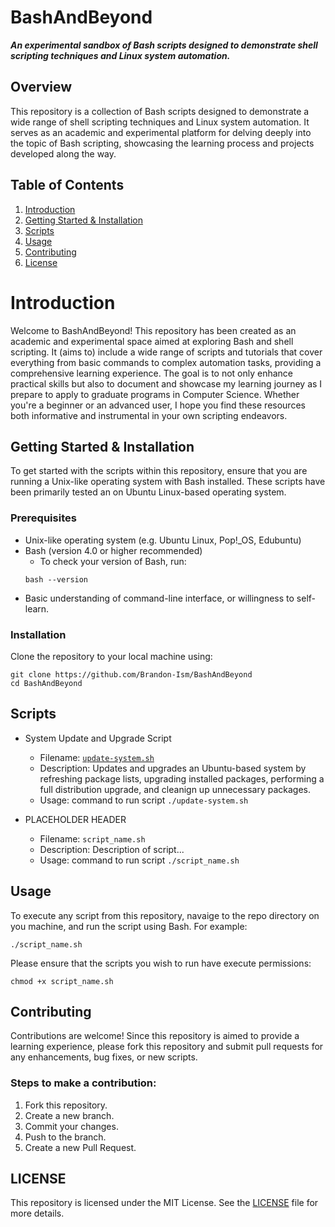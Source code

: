 # BashAndBeyond

***An experimental sandbox of Bash scripts designed to demonstrate shell scripting techniques and Linux system automation.***

## Overview
This repository is a collection of Bash scripts designed to demonstrate a wide range of shell scripting techniques and Linux system automation. It serves as an academic and experimental platform for delving deeply into the topic of Bash scripting, showcasing the learning process and projects developed along the way.


## Table of Contents
1. [Introduction](#introduction)
2. [Getting Started & Installation](#getting-started--installation)
3. [Scripts](#scripts_)
4. [Usage](#usage)
5. [Contributing](#contributing)
6. [License](/LICENSE)

# Introduction
Welcome to BashAndBeyond! This repository has been created as an academic and experimental space aimed at exploring Bash and shell scripting. It (aims to) include a wide range of scripts and tutorials that cover everything from basic commands to complex automation tasks, providing a comprehensive learning experience. The goal is to not only enhance practical skills but also to document and showcase my learning journey as I prepare to apply to graduate programs in Computer Science. Whether you're a beginner or an advanced user, I hope you find these resources both informative and instrumental in your own scripting endeavors.

## Getting Started & Installation
To get started with the scripts within this repository, ensure that you are running a Unix-like operating system with Bash installed. These scripts have been primarily tested an on Ubuntu Linux-based operating system. 

### Prerequisites
- Unix-like operating system (e.g. Ubuntu Linux, Pop!_OS, Edubuntu)
- Bash (version 4.0 or higher recommended)
    - To check your version of Bash, run:
    ```
    bash --version
    ```
- Basic understanding of command-line interface, or willingness to self-learn. 

### Installation
Clone the repository to your local machine using:
```
git clone https://github.com/Brandon-Ism/BashAndBeyond
cd BashAndBeyond
```

## Scripts
- System Update and Upgrade Script
    - Filename: [`update-system.sh`](system-automation/update-system.sh)
    - Description: Updates and upgrades an Ubuntu-based system by refreshing package lists, upgrading installed packages, performing a full distribution upgrade, and cleanign up unnecessary packages. 
    - Usage: command to run script `./update-system.sh`

- PLACEHOLDER HEADER
    - Filename: `script_name.sh`
    - Description: Description of script...
    - Usage: command to run script `./script_name.sh`

## Usage
To execute any script from this repository, navaige to the repo directory on you machine, and run the script using Bash. For example:
```
./script_name.sh
```

Please ensure that the scripts you wish to run have execute permissions:
```
chmod +x script_name.sh
```

## Contributing 
Contributions are welcome! 
Since this repository is aimed to provide a learning experience, please fork this repository and submit pull requests for any enhancements, bug fixes, or new scripts.

### Steps to make a contribution:
1. Fork this repository. 
2. Create a new branch.
3. Commit your changes. 
4. Push to the branch. 
5. Create a new Pull Request.

## LICENSE
This repository is licensed under the MIT License. See the [LICENSE](/LICENSE) file for more details.